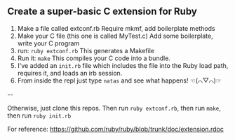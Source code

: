 ## Create a super-basic C extension for Ruby

1. Make a file called extconf.rb
   Require mkmf, add boilerplate methods
2. Make your C file (this one is called MyTest.c)
   Add some boilerplate, write your C program
3. run: `ruby extconf.rb`
   This generates a Makefile
4. Run it: `make`
   This compiles your C code into a bundle.
5. I've added an `init.rb` file which includes the file into the Ruby load path,
   requires it, and loads an irb session.
6. From inside the repl just type `natas` and see what happens! ☜(⌒▽⌒)☞

--

Otherwise, just clone this repos. Then run `ruby extconf.rb`, then run `make`, then run `ruby init.rb`


For reference: https://github.com/ruby/ruby/blob/trunk/doc/extension.rdoc
